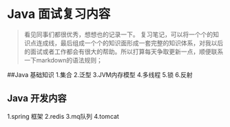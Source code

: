 # Java 面试复习内容
> 看见同事们都很优秀，想想也的记录一下。
> 复习笔记，可以将一个个的知识点连成线，最后组成一个个的知识面形成一套完整的知识体系，对我以后的面试或者工作都会有很大的帮助。所以打算每天争取更新一点，顺便联系一下markdown的语法规则；
>     
<!-- more -->

##Java 基础知识
1.集合
2.泛型
3.JVM内存模型
4.多线程
5.锁
6.反射

## Java 开发内容
1.spring 框架
2.redis
3.mq队列
4.tomcat






